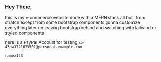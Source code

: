 ### Hey There,
this is my e-commerce website done with a MERN stack all built from stratch except from some bootstrap components gonna customize everything later on leaving bootstrap behind and switching with tailwind or styled components 

here is a PayPal Account for testing
`sb-43pw3721673501@personal.example.com`

`ramez123`
